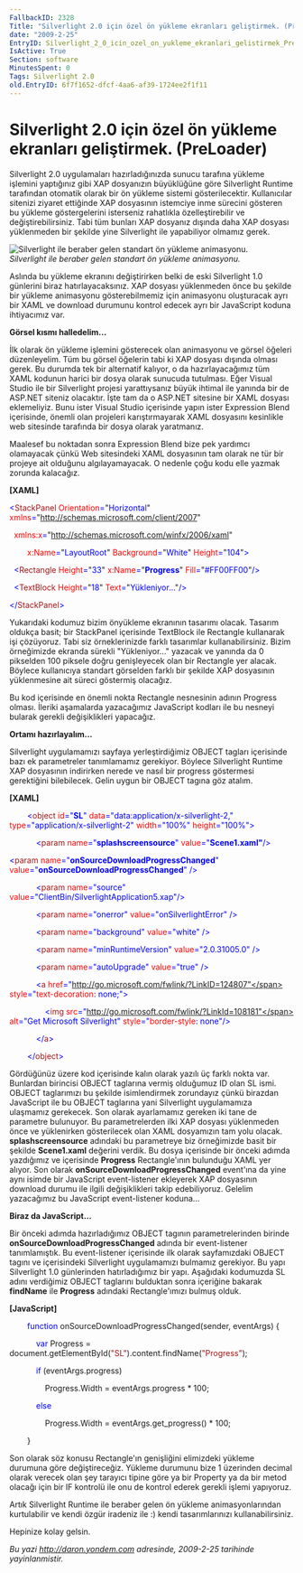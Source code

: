 ```yaml
---
FallbackID: 2328
Title: "Silverlight 2.0 için özel ön yükleme ekranları geliştirmek. (PreLoader)"
date: "2009-2-25"
EntryID: Silverlight_2_0_icin_ozel_on_yukleme_ekranlari_gelistirmek_PreLoader
IsActive: True
Section: software
MinutesSpent: 0
Tags: Silverlight 2.0
old.EntryID: 6f7f1652-dfcf-4aa6-af39-1724ee2f1f11
---
```

# Silverlight 2.0 için özel ön yükleme ekranları geliştirmek. (PreLoader)
Silverlight 2.0 uygulamaları hazırladığınızda sunucu tarafına yükleme
işlemini yaptığınız gibi XAP dosyanızın büyüklüğüne göre Silverlight
Runtime tarafından otomatik olarak bir ön yükleme sistemi
gösterilecektir. Kullanıcılar sitenizi ziyaret ettiğinde XAP dosyasının
istemciye inme sürecini gösteren bu yükleme göstergelerini isterseniz
rahatlıkla özelleştirebilir ve değiştirebilirsiniz. Tabi tüm bunları XAP
dosyanız dışında daha XAP dosyası yüklenmeden bir şekilde yine
Silverlight ile yapabiliyor olmamız gerek.

![Silverlight ile beraber gelen standart ön yükleme
animasyonu.](media/Silverlight_2_0_icin_ozel_on_yukleme_ekranlari_gelistirmek_PreLoader/25022009_1.jpg)\
*Silverlight ile beraber gelen standart ön yükleme animasyonu.*

Aslında bu yükleme ekranını değiştirirken belki de eski Silverlight 1.0
günlerini biraz hatırlayacaksınız. XAP dosyası yüklenmeden önce bu
şekilde bir yükleme animasyonu gösterebilmemiz için animasyonu
oluşturacak ayrı bir XAML ve download durumunu kontrol edecek ayrı bir
JavaScript koduna ihtiyacımız var.

**Görsel kısmı halledelim...**

İlk olarak ön yükleme işlemini gösterecek olan animasyonu ve görsel
öğeleri düzenleyelim. Tüm bu görsel öğelerin tabi ki XAP dosyası dışında
olması gerek. Bu durumda tek bir alternatif kalıyor, o da
hazırlayacağımız tüm XAML kodunun harici bir dosya olarak sunucuda
tutulması. Eğer Visual Studio ile bir Silverlight projesi yarattıysanız
büyük ihtimal ile yanında bir de ASP.NET siteniz olacaktır. İşte tam da
o ASP.NET sitesine bir XAML dosyası eklemeliyiz. Bunu ister Visual
Studio içerisinde yapın ister Expression Blend içerisinde, önemli olan
projeleri karıştırmayarak XAML dosyasını kesinlikle web sitesinde
tarafında bir dosya olarak yaratmanız.

Maalesef bu noktadan sonra Expression Blend bize pek yardımcı olamayacak
çünkü Web sitesindeki XAML dosyasının tam olarak ne tür bir projeye ait
olduğunu algılayamayacak. O nedenle çoğu kodu elle yazmak zorunda
kalacağız.

**[XAML]**

<span style="color: blue;">\<</span><span
style="color: #a31515;">StackPanel</span><span style="color: blue;">
</span><span style="color: red;">Orientation</span><span
style="color: blue;">=</span>"<span
style="color: blue;">Horizontal</span>"<span style="color: blue;">
</span><span style="color: red;">xmlns</span><span
style="color: blue;">=</span>"<span
style="color: blue;">http://schemas.microsoft.com/client/2007</span>"

<span style="color: blue;">  </span><span
style="color: red;">xmlns:x</span><span
style="color: blue;">=</span>"<span
style="color: blue;">http://schemas.microsoft.com/winfx/2006/xaml</span>"

<span style="color: blue;">        </span><span
style="color: red;">x:Name</span><span
style="color: blue;">=</span>"<span
style="color: blue;">LayoutRoot</span>"<span style="color: blue;">
</span><span style="color: red;">Background</span><span
style="color: blue;">=</span>"<span
style="color: blue;">White</span>"<span style="color: blue;">
</span><span style="color: red;">Height</span><span
style="color: blue;">=</span>"<span
style="color: blue;">104</span>"<span style="color: blue;">\></span>

<span style="color: blue;">  \<</span><span
style="color: #a31515;">Rectangle</span><span style="color: blue;">
</span><span style="color: red;">Height</span><span
style="color: blue;">=</span>"<span style="color: blue;">33</span>"<span
style="color: blue;"> </span><span
style="color: red;">x:Name</span><span
style="color: blue;">=</span>"<span
style="color: blue;">**Progress**</span>"<span style="color: blue;">
</span><span style="color: red;">Fill</span><span
style="color: blue;">=</span>"<span
style="color: blue;">\#FF00FF00</span>"<span
style="color: blue;">/\></span>

<span style="color: blue;">  \<</span><span
style="color: #a31515;">TextBlock</span><span style="color: blue;">
</span><span style="color: red;">Height</span><span
style="color: blue;">=</span>"<span style="color: blue;">18</span>"<span
style="color: blue;"> </span><span style="color: red;">Text</span><span
style="color: blue;">=</span>"<span
style="color: blue;">Yükleniyor...</span>"<span
style="color: blue;">/\></span>

<span style="color: blue;">\</</span><span
style="color: #a31515;">StackPanel</span><span
style="color: blue;">\></span>

Yukarıdaki kodumuz bizim önyükleme ekranının tasarımı olacak. Tasarım
oldukça basit; bir StackPanel içerisinde TextBlock ile Rectangle
kullanarak işi çözüyoruz. Tabi siz örneklerinizde farklı tasarımlar
kullanabilirsiniz. Bizim örneğimizde ekranda sürekli "Yükleniyor..."
yazacak ve yanında da 0 pikselden 100 piksele doğru genişleyecek olan
bir Rectangle yer alacak. Böylece kullanıcıya standart görselden farklı
bir şekilde XAP dosyasının  yüklenmesine ait süreci göstermiş olacağız.

Bu kod içerisinde en önemli nokta Rectangle nesnesinin adının Progress
olması. İleriki aşamalarda yazacağımız JavaScript kodları ile bu nesneyi
bularak gerekli değişiklikleri yapacağız.

**Ortamı hazırlayalım...**

Silverlight uygulamamızı sayfaya yerleştirdiğimiz OBJECT tagları
içerisinde bazı ek parametreler tanımlamamız gerekiyor. Böylece
Silverlight Runtime XAP dosyasının indirirken nerede ve nasıl bir
progress göstermesi gerektiğini bilebilecek. Gelin uygun bir OBJECT
tagına göz atalım.

**[XAML]**

        <span style="color: blue;">\<</span><span
style="color: #a31515;">object</span> <span
style="color: red;">id</span><span style="color: blue;">="**SL**"</span>
<span style="color: red;">data</span><span
style="color: blue;">="data:application/x-silverlight-2,"</span> <span
style="color: red;">type</span><span
style="color: blue;">="application/x-silverlight-2"</span> <span
style="color: red;">width</span><span
style="color: blue;">="100%"</span> <span
style="color: red;">height</span><span
style="color: blue;">="100%"\></span>

            <span style="color: blue;">\<</span><span
style="color: #a31515;">param</span> <span
style="color: red;">name</span><span
style="color: blue;">="**splashscreensource**"</span> <span
style="color: red;">value</span><span
style="color: blue;">="**Scene1.xaml"**/\></span>   

<span style="color: blue;">\<</span><span
style="color: #a31515;">param</span> <span
style="color: red;">name</span><span
style="color: blue;">="**onSourceDownloadProgressChanged**"</span> <span
style="color: red;">value</span><span
style="color: blue;">="**onSourceDownloadProgressChanged**"</span> <span
style="color: blue;">/\></span>

            <span style="color: blue;">\<</span><span
style="color: #a31515;">param</span> <span
style="color: red;">name</span><span
style="color: blue;">="source"</span> <span
style="color: red;">value</span><span
style="color: blue;">="ClientBin/SilverlightApplication5.xap"/\></span>

            <span style="color: blue;">\<</span><span
style="color: #a31515;">param</span> <span
style="color: red;">name</span><span
style="color: blue;">="onerror"</span> <span
style="color: red;">value</span><span
style="color: blue;">="onSilverlightError"</span> <span
style="color: blue;">/\></span>

            <span style="color: blue;">\<</span><span
style="color: #a31515;">param</span> <span
style="color: red;">name</span><span
style="color: blue;">="background"</span> <span
style="color: red;">value</span><span
style="color: blue;">="white"</span> <span
style="color: blue;">/\></span>

            <span style="color: blue;">\<</span><span
style="color: #a31515;">param</span> <span
style="color: red;">name</span><span
style="color: blue;">="minRuntimeVersion"</span> <span
style="color: red;">value</span><span
style="color: blue;">="2.0.31005.0"</span> <span
style="color: blue;">/\></span>

            <span style="color: blue;">\<</span><span
style="color: #a31515;">param</span> <span
style="color: red;">name</span><span
style="color: blue;">="autoUpgrade"</span> <span
style="color: red;">value</span><span
style="color: blue;">="true"</span> <span
style="color: blue;">/\></span>

            <span style="color: blue;">\<</span><span
style="color: #a31515;">a</span> <span
style="color: red;">href</span><span
style="color: blue;">="http://go.microsoft.com/fwlink/?LinkID=124807"</span>
<span style="color: red;">style</span><span
style="color: blue;">="</span><span
style="color: red;">text-decoration</span>: <span
style="color: blue;">none</span>;<span style="color: blue;">"\></span>

                <span style="color: blue;">\<</span><span
style="color: #a31515;">img</span> <span
style="color: red;">src</span><span
style="color: blue;">="http://go.microsoft.com/fwlink/?LinkId=108181"</span>
<span style="color: red;">alt</span><span style="color: blue;">="Get
Microsoft Silverlight"</span> <span
style="color: red;">style</span><span
style="color: blue;">="</span><span
style="color: red;">border-style</span>: <span
style="color: blue;">none"/\></span>

            <span style="color: blue;">\</</span><span
style="color: #a31515;">a</span><span style="color: blue;">\></span>

        <span style="color: blue;">\</</span><span
style="color: #a31515;">object</span><span
style="color: blue;">\></span>

Gördüğünüz üzere kod içerisinde kalın olarak yazılı üç farklı nokta var.
Bunlardan birincisi OBJECT taglarına vermiş olduğumuz ID olan SL ismi.
OBJECT taglarımızı bu şekilde isimlendirmek zorundayız çünkü birazdan
JavaScript ile bu OBJECT taglarına yani Silverlight uygulamamıza
ulaşmamız gerekecek. Son olarak ayarlamamız gereken iki tane de
parametre bulunuyor. Bu parametrelerden ilki XAP dosyası yüklenmeden
önce ve yüklenirken gösterilecek olan XAML dosyamızın tam yolu olacak.
**splashscreensource** adındaki bu parametreye biz örneğimizde basit bir
şekilde **Scene1.xaml** değerini verdik. Bu dosya içerisinde bir önceki
adımda yazdığımız ve içerisinde **Progress** Rectangle'ının bulunduğu
XAML yer alıyor. Son olarak **onSourceDownloadProgressChanged**
event'ına da yine aynı isimde bir JavaScript event-listener ekleyerek
XAP dosyasının download durumu ile ilgili değişiklikleri takip
edebiliyoruz. Gelelim yazacağımız bu JavaScript event-listener koduna...

**Biraz da JavaScript...**

Bir önceki adımda hazırladığımız OBJECT tagının parametrelerinden
birinde **onSourceDownloadProgressChanged** adında bir event-listener
tanımlamıştık. Bu event-listener içerisinde ilk olarak sayfamızdaki
OBJECT tagını ve içerisindeki Silverlight uygulamamızı bulmamız
gerekiyor. Bu yapı Silverlight 1.0 günlerinden hatırladığımız bir yapı.
Aşağıdaki kodumuzda SL adını verdiğimiz OBJECT taglarını bulduktan sonra
içeriğine bakarak **findName** ile **Progress** adındaki Rectangle'ımızı
bulmuş olduk.

**[JavaScript]**

        <span style="color: blue;">function</span>
onSourceDownloadProgressChanged(sender, eventArgs) {

            <span style="color: blue;">var</span> Progress =
document.getElementById(<span
style="color: #a31515;">"SL"</span>).content.findName(<span
style="color: #a31515;">"Progress"</span>);

            <span style="color: blue;">if</span> (eventArgs.progress)

                Progress.Width = eventArgs.progress \* 100;

            <span style="color: blue;">else</span>

                Progress.Width = eventArgs.get\_progress() \* 100;

        }

Son olarak söz konusu Rectangle'ın genişliğini elimizdeki yükleme
durumuna göre değiştireceğiz. Yükleme durumunu bize 1 üzerinden decimal
olarak verecek olan şey tarayıcı tipine göre ya bir Property ya da bir
metod olacağı için bir IF kontrolü ile onu de kontrol ederek gerekli
işlemi yapıyoruz.

Artık Silverlight Runtime ile beraber gelen ön yükleme animasyonlarından
kurtulabilir ve kendi özgür iradeniz ile :) kendi tasarımlarınızı
kullanabilirsiniz.

Hepinize kolay gelsin.



*Bu yazi http://daron.yondem.com adresinde, 2009-2-25 tarihinde yayinlanmistir.*
